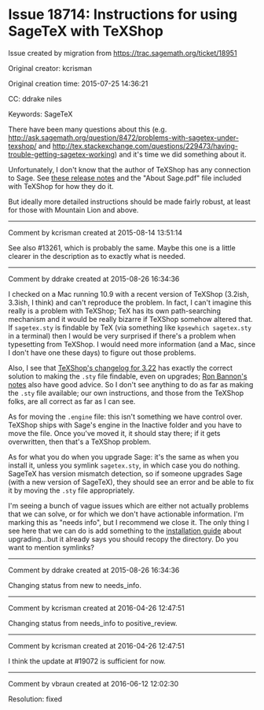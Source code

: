# Issue 18714: Instructions for using SageTeX with TeXShop

Issue created by migration from https://trac.sagemath.org/ticket/18951

Original creator: kcrisman

Original creation time: 2015-07-25 14:36:21

CC:  ddrake niles

Keywords: SageTeX

There have been many questions about this (e.g. http://ask.sagemath.org/question/8472/problems-with-sagetex-under-texshop/ and http://tex.stackexchange.com/questions/229473/having-trouble-getting-sagetex-working) and it's time we did something about it.

Unfortunately, I don't know that the author of TeXShop has any connection to Sage.  See [these release notes](http://pages.uoregon.edu/koch/texshop/changes_3.html) and the "About Sage.pdf" file included with TeXShop for how they do it.

But ideally more detailed instructions should be made fairly robust, at least for those with Mountain Lion and above.


---

Comment by kcrisman created at 2015-08-14 13:51:14

See also #13261, which is probably the same.   Maybe this one is a little clearer in the description as to exactly what is needed.


---

Comment by ddrake created at 2015-08-26 16:34:36

I checked on a Mac running 10.9 with a recent version of TeXShop (3.2ish, 3.3ish, I think) and can't reproduce the problem. In fact, I can't imagine this really is a problem with TeXShop; TeX has its own path-searching mechanism and it would be really bizarre if TeXShop somehow altered that. If `sagetex.sty` is findable by TeX (via something like `kpsewhich sagetex.sty` in a terminal) then I would be very surprised if there's a problem when typesetting from TeXShop. I would need more information (and a Mac, since I don't have one these days) to figure out those problems.

Also, I see that [TeXShop's changelog for 3.22](http://pages.uoregon.edu/koch/texshop/changes_3.html) has exactly the correct solution to making the `.sty` file findable, even on upgrades; [Ron Bannon's notes](http://faculty.essex.edu/~bannon/sp/sagetextexshop.pdf) also have good advice. So I don't see anything to do as far as making the `.sty` file available; our own instructions, and those from the TeXShop folks, are all correct as far as I can see.

As for moving the `.engine` file: this isn't something we have control over. TeXShop ships with Sage's engine in the Inactive folder and you have to move the file. Once you've moved it, it should stay there; if it gets overwritten, then that's a TeXShop problem.

As for what you do when you upgrade Sage: it's the same as when you install it, unless you symlink `sagetex.sty`, in which case you do nothing. SageTeX has version mismatch detection, so if someone upgrades Sage (with a new version of SageTeX), they should see an error and be able to fix it by moving the `.sty` file appropriately. 

I'm seeing a bunch of vague issues which are either not actually problems that we can solve, or for which we don't have actionable information. I'm marking this as "needs info", but I recommend we close it. The only thing I see here that we can do is add something to the [installation guide](http://doc.sagemath.org/html/en/tutorial/sagetex.html#sec-sagetex-install) about upgrading...but it already says you should recopy the directory. Do you want to mention symlinks?


---

Comment by ddrake created at 2015-08-26 16:34:36

Changing status from new to needs_info.


---

Comment by kcrisman created at 2016-04-26 12:47:51

Changing status from needs_info to positive_review.


---

Comment by kcrisman created at 2016-04-26 12:47:51

I think the update at #19072 is sufficient for now.


---

Comment by vbraun created at 2016-06-12 12:02:30

Resolution: fixed
